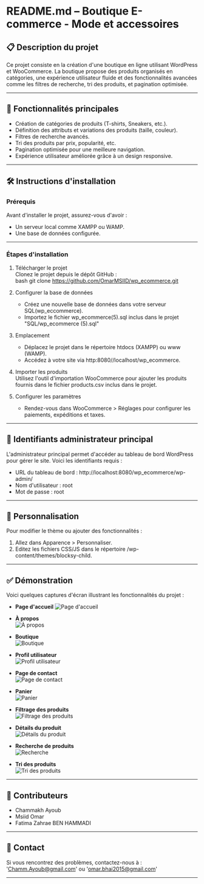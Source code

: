 # README.md – Boutique E-commerce - Mode et accessoires

## 📋 Description du projet
Ce projet consiste en la création d'une boutique en ligne utilisant WordPress et WooCommerce. La boutique propose des produits organisés en catégories, une expérience utilisateur fluide et des fonctionnalités avancées comme les filtres de recherche, tri des produits, et pagination optimisée.

---

## 🚀 Fonctionnalités principales
- Création de catégories de produits (T-shirts, Sneakers, etc.).
- Définition des attributs et variations des produits (taille, couleur).
- Filtres de recherche avancés.
- Tri des produits par prix, popularité, etc.
- Pagination optimisée pour une meilleure navigation.
- Expérience utilisateur améliorée grâce à un design responsive.

---

## 🛠 Instructions d'installation

### Prérequis
Avant d'installer le projet, assurez-vous d'avoir :
- Un serveur local comme XAMPP ou WAMP.
- Une base de données configurée.

---

### Étapes d'installation

1. Télécharger le projet  
   Clonez le projet depuis le dépôt GitHub :  
   bash
   git clone https://github.com/OmarMSIID/wp_ecommerce.git
   

2. Configurer la base de données  
   - Créez une nouvelle base de données dans votre serveur SQL(wp_eccommerce).  
   - Importez le fichier wp_ecommerce(5).sql inclus dans le projet "SQL/wp_ecommerce (5).sql"
3. Emplacement 
   - Déplacez le projet dans le répertoire htdocs (XAMPP) ou www (WAMP).  
   - Accédez à votre site via http:8080//localhost/wp_ecommerce.  
4. Importer les produits  
   Utilisez l'outil d'importation WooCommerce pour ajouter les produits fournis dans le fichier products.csv inclus dans le projet.

5. Configurer les paramètres  
   - Rendez-vous dans WooCommerce > Réglages pour configurer les paiements, expéditions et taxes.

---

## 🔑 Identifiants administrateur principal

L'administrateur principal permet d'accéder au tableau de bord WordPress pour gérer le site. Voici les identifiants requis :  

- URL du tableau de bord : http://localhost:8080/wp_ecommerce/wp-admin/  
- Nom d'utilisateur : root  
- Mot de passe : root  

---

## 🎨 Personnalisation
Pour modifier le thème ou ajouter des fonctionnalités :
1. Allez dans Apparence > Personnaliser.
2. Editez les fichiers CSS/JS dans le répertoire /wp-content/themes/blocksy-child.

---

## ✅ Démonstration
Voici quelques captures d'écran illustrant les fonctionnalités du projet :  
- **Page d'accueil** 
![Page d'accueil](./screenshots/HOME.png)

- **À propos**  
![À propos](./screenshots/about.png)

- **Boutique**  
![Boutique](./screenshots/shop.png)

- **Profil utilisateur**  
![Profil utilisateur](./screenshots/profile.png)

- **Page de contact**  
![Page de contact](./screenshots/contact.png)

- **Panier**  
![Panier](./screenshots/panier.png)

- **Filtrage des produits**  
![Filtrage des produits](./screenshots/tri.png)

- **Détails du produit**  
![Détails du produit](./screenshots/desc-detaille.png)

- **Recherche de produits**  
![Recherche](./screenshots/recherche.png)

- **Tri des produits**  
![Tri des produits](./screenshots/tri.png)


---

## 🤝 Contributeurs
- Chammakh Ayoub  
- Msiid Omar
- Fatima Zahrae BEN HAMMADI

---

## 📧 Contact
Si vous rencontrez des problèmes, contactez-nous à :  
'Chamm.Ayoub@gmail.com' ou 'omar.bhai2015@gmail.com'

---